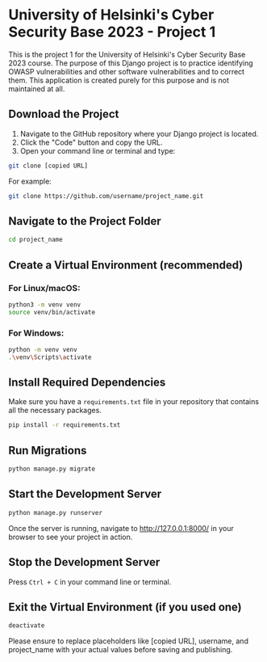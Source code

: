 # University of Helsinki's Cyber Security Base 2023 - Project 1

This is the project 1 for the University of Helsinki's Cyber Security Base 2023 course. The purpose of this Django project is to practice identifying OWASP vulnerabilities and other software vulnerabilities and to correct them. This application is created purely for this purpose and is not maintained at all.

## Download the Project

1. Navigate to the GitHub repository where your Django project is located.
2. Click the "Code" button and copy the URL.
3. Open your command line or terminal and type:

```bash
git clone [copied URL]
```

For example:

```bash
git clone https://github.com/username/project_name.git
```

## Navigate to the Project Folder

```bash
cd project_name
```

## Create a Virtual Environment (recommended)

### For Linux/macOS:

```bash
python3 -m venv venv
source venv/bin/activate
```

### For Windows:

```bash
python -m venv venv
.\venv\Scripts\activate
```

## Install Required Dependencies

Make sure you have a `requirements.txt` file in your repository that contains all the necessary packages.

```bash
pip install -r requirements.txt
```

## Run Migrations

```bash
python manage.py migrate
```

## Start the Development Server

```bash
python manage.py runserver
```

Once the server is running, navigate to http://127.0.0.1:8000/ in your browser to see your project in action.

## Stop the Development Server

Press `Ctrl + C` in your command line or terminal.

## Exit the Virtual Environment (if you used one)

```bash
deactivate
```
Please ensure to replace placeholders like [copied URL], username, and project_name with your actual values before saving and publishing.
